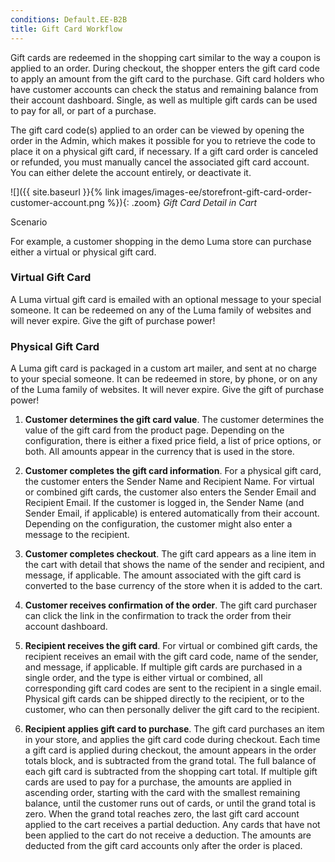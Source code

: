 ```yaml
---
conditions: Default.EE-B2B
title: Gift Card Workflow
---
```


Gift cards are redeemed in the shopping cart similar to the way a coupon is applied to an order. During checkout, the shopper enters the gift card code to apply an amount from the gift card to the purchase. Gift card holders who have customer accounts can check the status and remaining balance from their account dashboard. Single, as well as multiple gift cards can be used to pay for all, or part of a purchase.

The gift card code(s) applied to an order can be viewed by opening the order in the Admin, which makes it possible for you to retrieve the code to place it on a physical gift card, if necessary. If a gift card order is canceled or refunded, you must manually cancel the associated gift card account. You can either delete the account entirely, or deactivate it.

![]({{ site.baseurl }}{% link images/images-ee/storefront-gift-card-order-customer-account.png %}){: .zoom}
*Gift Card Detail in Cart*

Scenario

For example, a customer shopping in the demo Luma store can purchase either a virtual or physical gift card.

### Virtual Gift Card

A Luma virtual gift card is emailed with an optional message to your special someone. It can be redeemed on any of the Luma family of websites and will never expire. Give the gift of purchase power!

### Physical Gift Card

A Luma gift card is packaged in a custom art mailer, and sent at no charge to your special someone. It can be redeemed in store, by phone, or on any of the Luma family of websites. It will never expire. Give the gift of purchase power!

1. **Customer determines the gift card value**. The customer determines the value of the gift card from the product page. Depending on the configuration, there is either a fixed price field, a list of price options, or both. All amounts appear in the currency that is used in the store.

1. **Customer completes the gift card information**. For a physical gift card, the customer enters the Sender Name and Recipient Name. For virtual or combined gift cards, the customer also enters the Sender Email and Recipient Email. If the customer is logged in, the Sender Name (and Sender Email, if applicable) is entered automatically from their account. Depending on the configuration, the customer might also enter a message to the recipient.

1. **Customer completes checkout**. The gift card appears as a line item in the cart with detail that shows the name of the sender and recipient, and message, if applicable. The amount associated with the gift card is converted to the base currency of the store when it is added to the cart.

1. **Customer receives confirmation of the order**. The gift card purchaser can click the link in the confirmation to track the order from their account dashboard.

1. **Recipient receives the gift card**. For virtual or combined gift cards, the recipient receives an email with the gift card code, name of the sender, and message, if applicable. If multiple gift cards are purchased in a single order, and the type is either virtual or combined, all corresponding gift card codes are sent to the recipient in a single email. Physical gift cards can be shipped directly to the recipient, or to the customer, who can then personally deliver the gift card to the recipient.

2. **Recipient applies gift card to purchase**. The gift card purchases an item in your store, and applies the gift card code during checkout. Each time a gift card is applied during checkout, the amount appears in the order totals block, and is subtracted from the grand total. The full balance of each gift card is subtracted from the shopping cart total. If multiple gift cards are used to pay for a purchase, the amounts are applied in ascending order, starting with the card with the smallest remaining balance, until the customer runs out of cards, or until the grand total is zero. When the grand total reaches zero, the last gift card account applied to the cart receives a partial deduction. Any cards that have not been applied to the cart do not receive a deduction. The amounts are deducted from the gift card accounts only after the order is placed.

